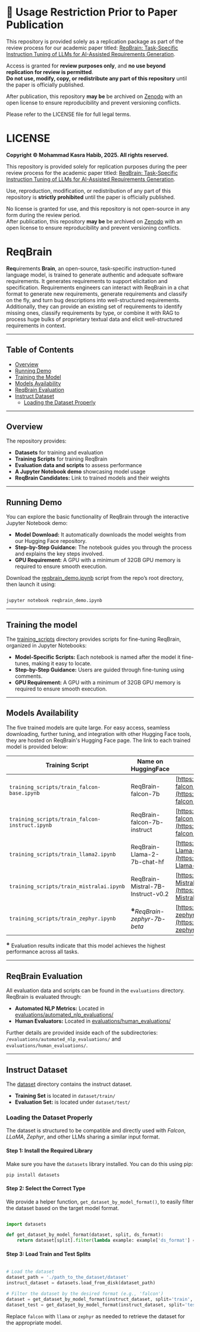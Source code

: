 # 📄 **Usage Restriction Prior to Paper Publication**

This repository is provided solely as a replication package as part of the review process for our academic paper titled:  <u>ReqBrain: Task-Specific Instruction Tuning of LLMs for AI-Assisted Requirements Generation</u>.

Access is granted for **review purposes only**, and **no use beyond replication for review is permitted**.<br>
**Do not use, modify, copy, or redistribute any part of this repository** until the paper is officially published.  

After publication, this repository **may be** be archived on [Zenodo](https://zenodo.org/) with an open license to ensure reproducibility and prevent versioning conflicts.

Please refer to the LICENSE file for full legal terms.

# **LICENSE**

**Copyright © Mohammad Kasra Habib, 2025. All rights reserved.**

This repository is provided solely for replication purposes during the peer review process for the academic paper titled: <u>ReqBrain: Task-Specific Instruction Tuning of LLMs for AI-Assisted Requirements Generation</u>.

Use, reproduction, modification, or redistribution of any part of this repository is **strictly prohibited** until the paper is officially published.

No license is granted for use, and this repository is not open-source in any form during the review period.  
After publication, this repository **may be** be archived on [Zenodo](https://zenodo.org/) with an open license to ensure reproducibility and prevent versioning conflicts.



# **ReqBrain**
**Req**uirements **Brain**, an open-source, task-specific instruction-tuned language model, is trained to generate authentic and adequate software requirements. It generates requirements to support elicitation and specification. Requirements engineers can interact with ReqBrain in a chat format to generate new requirements, generate requirements and classify on the fly, and turn bug descriptions into well-structured requirements. Additionally, they can provide an existing set of requirements to identify missing ones, classify requirements by type, or combine it with RAG to process huge bulks of proprietary textual data and elicit well-structured requirements in context. 


---

## **Table of Contents**
- [Overview](#overview)
- [Running Demo](#running-demo)
- [Training the Model](#training-the-model)
- [Models Availability](#models-availability)
- [ReqBrain Evaluation](#reqbrain-evaluation)
- [Instruct Dataset](#instruct-dataset)
  - [Loading the Dataset Properly](#loading-the-dataset-properly)

---

## **Overview**
The repository provides:
- **Datasets** for training and evaluation  
- **Training Scripts** for training ReqBrain  
- **Evaluation data and scripts** to assess performance  
- **A Jupyter Notebook demo** showcasing model usage 
- **ReqBrain Candidates:** Link to trained models and their weights  

---

## **Running Demo**  

You can explore the basic functionality of ReqBrain through the interactive Jupyter Notebook demo: 
- **Model Download:** It automatically downloads the model weights from our Hugging Face repository.
- **Step-by-Step Guidance:**  The notebook guides you through the process and explains the key steps involved.
- **GPU Requirement:** A GPU with a minimum of 32GB GPU memory is required to ensure smooth execution.



Download the [reqbrain_demo.ipynb](./reqbrain_demo.ipynb) script from the repo’s root directory, then launch it using:

```bash

jupyter notebook reqbrain_demo.ipynb

```

---

## **Training the model**  
The [training_scripts](./training_scripts) directory provides scripts for fine-tuning ReqBrain, organized in Jupyter Notebooks:

- **Model-Specific Scripts:** Each notebook is named after the model it fine-tunes, making it easy to locate.
- **Step-by-Step Guidance:** Users are guided through fine-tuning using comments.
- **GPU Requirement:** A GPU with a minimum of 32GB GPU memory is required to ensure smooth execution.

---

## **Models Availability**
The five trained models are quite large. For easy access, seamless downloading, further tuning, and integration with other Hugging Face tools, they are hosted on ReqBrain's Hugging Face page. The link to each trained model is provided below:

| Training Script | Name on HuggingFace | HuggingFace Model Link  |
|-----------------|------------------------|----------|
| `training_scripts/train_falcon-base.ipynb`         | ReqBrain-falcon-7b| [https://huggingface.co/kasrahabib/ReqBrain-falcon-7b](https://huggingface.co/kasrahabib/ReqBrain-falcon-7b) |
| `training_scripts/train_falcon-instruct.ipynb`     | ReqBrain-falcon-7b-instruct| [https://huggingface.co/kasrahabib/ReqBrain-falcon-7b-instruct](https://huggingface.co/kasrahabib/ReqBrain-falcon-7b-instruct) |
| `training_scripts/train_llama2.ipynb`               | ReqBrain-Llama-2-7b-chat-hf| [https://huggingface.co/kasrahabib/ReqBrain-Llama-2-7b-chat-hf](https://huggingface.co/kasrahabib/ReqBrain-Llama-2-7b-chat-hf) |
| `training_scripts/train_mistralai.ipynb` 	       | ReqBrain-Mistral-7B-Instruct-v0.2| [https://huggingface.co/kasrahabib/ReqBrain-Mistral-7B-Instruct-v0.2](https://huggingface.co/kasrahabib/ReqBrain-Mistral-7B-Instruct-v0.2) |
| `training_scripts/train_zephyr.ipynb` 	           | <sup><span style="font-size: 1em; font-weight: bold;">※</span></sup>*ReqBrain-zephyr-7b-beta*| [https://huggingface.co/kasrahabib/ReqBrain-zephyr-7b-beta](https://huggingface.co/kasrahabib/ReqBrain-zephyr-7b-beta) |

<sup><span style="font-size: 1em; font-weight: bold;">※</span></sup> Evaluation results indicate that this model achieves the highest performance across all tasks.

---

## **ReqBrain Evaluation**  
All evaluation data and scripts can be found in the `evaluations` directory. ReqBrain is evaluated through:

- **Automated NLP Metrics:** Located in [evaluations/automated_nlp_evaluations/](./evaluations/automated_nlp_evaluations/)  
- **Human Evaluators:** Located in [evaluations/human_evaluations/](evaluations/human_evaluations/)

Further details are provided inside each of the subdirectories: `/evaluations/automated_nlp_evaluations/` and `evaluations/human_evaluations/`.


---

## **Instruct Dataset**
The [dataset](./dataset) directory contains the instruct dataset. 
- **Training Set** is located in `dataset/train/`
- **Evaluation Set:** is located under `dataset/test/`


### **Loading the Dataset Properly**

The dataset is structured to be compatible and directly used with *Falcon*, *LLaMA*, *Zephyr*, and other LLMs sharing a similar input format.  

#### **Step 1: Install the Required Library**

Make sure you have the `datasets` library installed. You can do this using pip:

```bash
pip install datasets
```

#### **Step 2: Select the Correct Type**
We provide a helper function, ```get_dataset_by_model_format()```, to easily filter the dataset based on the target model format.

```python

import datasets

def get_dataset_by_model_format(dataset, split, ds_format):
    return dataset[split].filter(lambda example: example['ds_format'] == ds_format)

```

#### **Step 3: Load Train and Test Splits**

```python

# Load the dataset
dataset_path = './path_to_the_dataset/dataset'
instruct_dataset = datasets.load_from_disk(dataset_path)

# Filter the dataset by the desired format (e.g., 'falcon')
dataset = get_dataset_by_model_format(instruct_dataset, split='train', ds_format='falcon')
dataset_test = get_dataset_by_model_format(instruct_dataset, split='test', ds_format='falcon')

```

Replace ```falcon``` with ```llama``` or ```zephyr``` as needed to retrieve the dataset for the appropriate model.